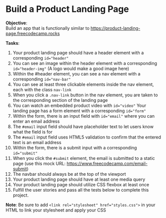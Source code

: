 # Build a Product Landing Page
**Objective**: <br>
Build an app that is functionally similar to https://product-landing-page.freecodecamp.rocks

**Tasks**:

1. Your product landing page should have a header element with a corresponding `id="header"`
2. You can see an image within the header element with a corresponding `id="header-img"` (A logo would make a good image here)
3. Within the #header element, you can see a nav element with a corresponding `id="nav-bar"`
4. You can see at least three clickable elements inside the nav element, each with the class `nav-link`
5. When you click a `.nav-link` button in the nav element, you are taken to the corresponding section of the landing page
6. You can watch an embedded product video with `id="video"`
Your landing page has a form element with a corresponding `id="form"`
7. Within the form, there is an input field with `id="email"` where you can enter an email address
8. The `#email` input field should have placeholder text to let users know what the field is for
9. The `#email` input field uses HTML5 validation to confirm that the entered text is an email address
10. Within the form, there is a submit input with a corresponding `id="submit"`
11. When you click the `#submit` element, the email is submitted to a static page (use this mock URL: https://www.freecodecamp.com/email-submit)
12. The navbar should always be at the top of the viewport
13. Your product landing page should have at least one media query
14. Your product landing page should utilize CSS flexbox at least once
15. Fulfill the user stories and pass all the tests below to complete this project. 

**Note**: Be sure to add `<link rel="stylesheet" href="styles.css">` in your HTML to link your stylesheet and apply your CSS

